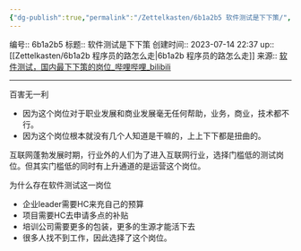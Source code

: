 ```yaml
---
{"dg-publish":true,"permalink":"/Zettelkasten/6b1a2b5 软件测试是下下策/","dgPassFrontmatter":true}
---
```


编号:: 6b1a2b5
标题:: 软件测试是下下策
创建时间:: 2023-07-14 22:37
up:: [[Zettelkasten/6b1a2b 程序员的路怎么走\|6b1a2b 程序员的路怎么走]]
来源:: [软件测试，国内最下下策的岗位_哔哩哔哩_bilibili](https://www.bilibili.com/video/BV1Jo4y1w73F/?spm_id_from=333.788&vd_source=bcf798ace50733030b9c7e1fb6a3a349)

---
百害无一利
- 因为这个岗位对于职业发展和商业发展毫无任何帮助，业务，商业，技术都不行。
- 因为这个岗位根本就没有几个人知道是干嘛的，上上下下都是扭曲的。

互联网蓬勃发展时期，行业外的人们为了进入互联网行业，选择门槛低的测试岗位。但其实门槛低的同时有上升通道的是运营这个岗位。

为什么存在软件测试这一岗位
- 企业leader需要HC来充自己的预算
- 项目需要HC去申请多点的补贴
- 培训公司需要更多的包装，更多的生源才能活下去
- 很多人找不到工作，因此选择了这个岗位。


